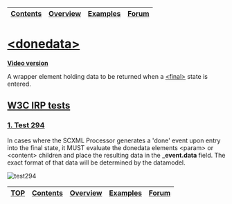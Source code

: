 <a name="top-anchor"/>
  
| [Contents](../README.md#table-of-contents) | [Overview](../README.md#scxml-overview) | [Examples](../README.md#examples) | [Forum](https://github.com/alexzhornyak/SCXML-tutorial/discussions) |
|---|---|---|---|

# [\<donedata\>](https://www.w3.org/TR/scxml/#donedata)

**[Video version](https://youtu.be/VOKu7TYXN_s)**

A wrapper element holding data to be returned when a [\<final\>](https://github.com/alexzhornyak/SCXML-tutorial/blob/master/Doc/Introduction.md#final-state) state is entered.

## [W3C IRP tests](https://www.w3.org/Voice/2013/scxml-irp)

### [1. Test 294](https://www.w3.org/Voice/2013/scxml-irp/294/test294.txml)
In cases where the SCXML Processor generates a 'done' event upon entry into the final state, it MUST evaluate the donedata elements \<param\> or \<content\> children and place the resulting data in the **\_event.data** field. The exact format of that data will be determined by the datamodel.

![test294](https://user-images.githubusercontent.com/18611095/28512862-522e6104-705c-11e7-9c12-8c13f814d591.png)

| [TOP](#top-anchor) | [Contents](../README.md#table-of-contents) | [Overview](../README.md#scxml-overview) | [Examples](../Examples/README.md) | [Forum](https://github.com/alexzhornyak/SCXML-tutorial/discussions) |
|---|---|---|---|---|
